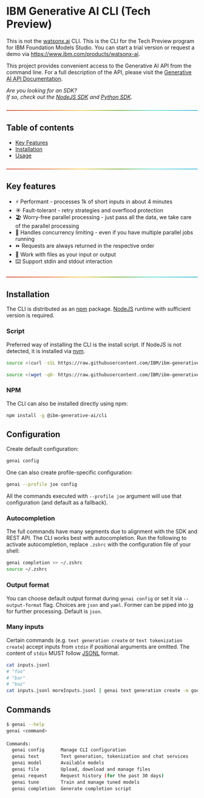 # IBM Generative AI CLI (Tech Preview)

This is not the [watsonx.ai](https://www.ibm.com/products/watsonx-ai) CLI. This is the CLI for the Tech Preview program for IBM Foundation Models Studio.
You can start a trial version or request a demo via https://www.ibm.com/products/watsonx-ai.

This project provides convenient access to the Generative AI API from the command line. For a full description of the API, please visit the [Generative AI API Documentation](https://bam.res.ibm.com/docs/api-reference).

_Are you looking for an SDK?<br>
If so, check out the [NodeJS SDK](https://github.com/IBM/ibm-generative-ai-node-sdk) and [Python SDK](https://github.com/IBM/ibm-generative-ai)._

![-----------------------------------------------------](./assets/img/rainbow.png)

## Table of contents

- [Key Features](#key-features)
- [Installation](#installation)
- [Usage](#usage)

![-----------------------------------------------------](./assets/img/rainbow.png)

## Key features

- ⚡️ Performant - processes 1k of short inputs in about 4 minutes
- ☀️ Fault-tolerant - retry strategies and overflood protection
- 🏖️ Worry-free parallel processing - just pass all the data, we take care of the parallel processing
- 🚦 Handles concurrency limiting - even if you have multiple parallel jobs running
- ⏩ Requests are always returned in the respective order
- 📄 Work with files as your input or output
- ⌨️ Support stdin and stdout interaction

![-----------------------------------------------------](./assets/img/rainbow.png)

## Installation

The CLI is distributed as an [npm](https://www.npmjs.com/package/@ibm-generative-ai/cli) package. [NodeJS](https://nodejs.org) runtime with sufficient version is required.

### Script

Preferred way of installing the CLI is the install script. If NodeJS is not detected, it is installed via [nvm](https://github.com/nvm-sh/nvm).

```bash
source <(curl -sSL https://raw.githubusercontent.com/IBM/ibm-generative-ai-cli/main/install.sh)
```

```bash
source <(wget -qO- https://raw.githubusercontent.com/IBM/ibm-generative-ai-cli/main/install.sh)
```

### NPM

The CLI can also be installed directly using npm:

```bash
npm install -g @ibm-generative-ai/cli
```

## Configuration

Create default configuration:

```bash
genai config
```

One can also create profile-specific configuration:

```bash
genai --profile joe config
```

All the commands executed with `--profile joe` argument will use that configuration (and default as a fallback).

### Autocompletion

The full commands have many segments due to alignment with the SDK and REST API. The CLI works best with autocompletion. Run the following to activate autocompletion, replace `.zshrc` with the configuration file of your shell:

```bash
genai completion >> ~/.zshrc
source ~/.zshrc
```

### Output format

You can choose default output format during `genai config` or set it via `--output-format` flag. Choices are `json` and `yaml`. Former can be piped into [jq](https://jqlang.github.io/jq/) for further processing. Default is `json`.

### Many inputs

Certain commands (e.g. `text generation create` or `text tokenization create`) accept inputs from `stdin` if positional arguments are omitted. The content of `stdin` MUST follow [JSONL](https://jsonlines.org/) format.

```bash
cat inputs.jsonl
# "foo"
# "bar"
# "baz"
cat inputs.jsonl moreInputs.jsonl | genai text generation create -m google/flan-ul2 | jq '.results[0].generated_text'
```

## Commands

```bash
$ genai --help
genai <command>

Commands:
  genai config      Manage CLI configuration
  genai text        Text generation, tokenization and chat services
  genai model       Available models
  genai file        Upload, download and manage files
  genai request     Request history (for the past 30 days)
  genai tune        Train and manage tuned models
  genai completion  Generate completion script
```
